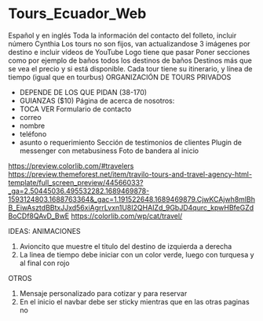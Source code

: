 # Tours_Ecuador_Web
Español y en inglés
Toda la información del contacto del folleto, incluir número Cynthia
Los tours no son fijos, van actualizandose 
3 imágenes por destino e incluir vídeos de YouTube
Logo tiene que pasar
Poner secciones como por ejemplo de baños todos los destinos de baños
Destinos más que se vea el precio y si está disponible.
Cada tour tiene su itinerario, y línea de tiempo (igual que en tourbus)
ORGANIZACIÓN DE TOURS PRIVADOS
- DEPENDE DE LOS QUE PIDAN (38-170)
- GUIANZAS ($10)
Página de acerca de nosotros:
- TOCA VER
Formulario de contacto
- correo
- nombre 
- teléfono
- asunto o requerimiento
Sección de testimonios de clientes
Plugin de messenger con metabusiness
Foto de bandera al inicio

https://preview.colorlib.com/#travelers
https://preview.themeforest.net/item/travilo-tours-and-travel-agency-html-template/full_screen_preview/44566033?_ga=2.50445036.495532282.1689469878-1593124803.1688763364&_gac=1.191522648.1689469879.CjwKCAjwh8mlBhB_EiwAsztdBBtxJJxd56xiAgrrLvxn1U8I2QHAIZd_9GbJD4qurc_kpwHBfeGZdBoCDf8QAvD_BwE
https://colorlib.com/wp/cat/travel/


IDEAS:
ANIMACIONES
1) Avioncito que muestre el titulo del destino de izquierda a derecha
2) La linea de tiempo debe iniciar con un color verde, luego con turquesa y al final con rojo

OTROS
1) Mensaje personalizado para cotizar y para reservar
2) En el inicio el navbar debe ser sticky mientras que en las otras paginas no 